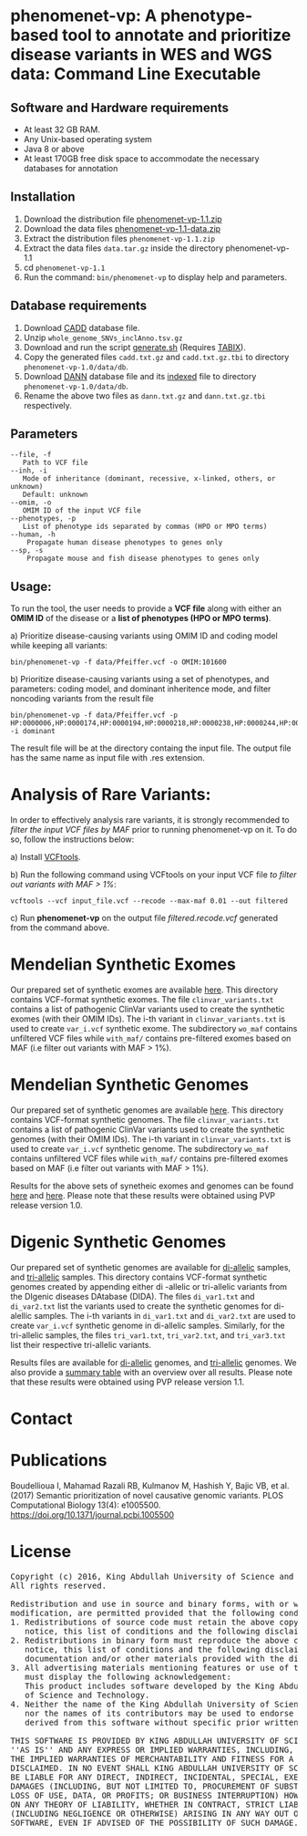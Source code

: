 # phenomenet-vp: A phenotype-based tool to annotate and prioritize disease variants in WES and WGS data: Command Line Executable

## Software and Hardware requirements
 - At least 32 GB RAM.
 - Any Unix-based operating system
 - Java 8 or above
 - At least 170GB free disk space to accommodate the necessary databases for annotation

 
## Installation 
    
 1. Download the distribution file [phenomenet-vp-1.1.zip](https://github.com/bio-ontology-research-group/phenomenet-vp/releases/download/v1.1/phenomenet-vp-1.1.zip)
 2. Download the data files [phenomenet-vp-1.1-data.zip](http://www.cbrc.kaust.edu.sa/onto/pvp/data-v1.1.tar.gz)
 3. Extract the distribution files `phenomenet-vp-1.1.zip `
 4. Extract the data files `data.tar.gz` inside the directory phenomenet-vp-1.1
 5. cd `phenomenet-vp-1.1 `
 6. Run the command: `bin/phenomenet-vp` to display help and parameters.

## Database requirements 
  1. Download [CADD](http://krishna.gs.washington.edu/download/CADD/v1.3/whole_genome_SNVs_inclAnno.tsv.gz) database file.
  2. Unzip `whole_genome_SNVs_inclAnno.tsv.gz`
  3. Download and run the script [generate.sh](http://www.cbrc.kaust.edu.sa/onto/pvp/generate.sh) (Requires [TABIX](http://www.htslib.org/doc/tabix.html)).
  4. Copy the generated files `cadd.txt.gz` and `cadd.txt.gz.tbi` to directory `phenomenet-vp-1.0/data/db`.
  5. Download [DANN](https://cbcl.ics.uci.edu/public_data/DANN/data/DANN_whole_genome_SNVs.tsv.bgz) database file and its [indexed](https://cbcl.ics.uci.edu/public_data/DANN/data/DANN_whole_genome_SNVs.tsv.bgz.tbi) file to directory `phenomenet-vp-1.0/data/db`.
  6. Rename the above two files as `dann.txt.gz` and `dann.txt.gz.tbi` respectively. 
  

## Parameters
    --file, -f
       Path to VCF file
    --inh, -i
       Mode of inheritance (dominant, recessive, x-linked, others, or unknown)
       Default: unknown
    --omim, -o
       OMIM ID of the input VCF file
    --phenotypes, -p
       List of phenotype ids separated by commas (HPO or MPO terms)
    --human, -h
        Propagate human disease phenotypes to genes only    
    --sp, -s
        Propagate mouse and fish disease phenotypes to genes only	


## Usage:

To run the tool, the user needs to provide a **VCF file** along with either an **OMIM ID** of the disease or a **list of phenotypes (HPO or MPO terms)**.

a) Prioritize disease-causing variants using OMIM ID and coding model while keeping all variants:

	bin/phenomenet-vp -f data/Pfeiffer.vcf -o OMIM:101600
	
b) Prioritize disease-causing variants using a set of phenotypes, and parameters: coding model, and dominant inheritence mode, and filter noncoding variants from the result file

	bin/phenomenet-vp -f data/Pfeiffer.vcf -p HP:0000006,HP:0000174,HP:0000194,HP:0000218,HP:0000238,HP:0000244,HP:0000272,HP:0000303,HP:0000316,HP:0000322,HP:0000324,HP:0000327,HP:0000348,HP:0000431,HP:0000452,HP:0000453,HP:0000470,HP:0000486,HP:0000494,HP:0000508,HP:0000586,HP:0000678,HP:0001156,HP:0001249,HP:0002308,HP:0002676,HP:0002780,HP:0003041,HP:0003070,HP:0003196,HP:0003272,HP:0003307,HP:0003795,HP:0004209,HP:0004322,HP:0004440,HP:0005048,HP:0005280,HP:0005347,HP:0006101,HP:0006110,HP:0009602,HP:0009773,HP:0010055,HP:0010669,HP:0011304 -i dominant 
   
   The result file will be at the directory containg the input file. The output file has the same name as input file with .res extension.
   
# Analysis of Rare Variants:

In order to effectively analysis rare variants, it is strongly recommended to *filter the input VCF files by MAF* prior to running phenomenet-vp on it. To do so, follow the instructions below:

a) Install [VCFtools](https://vcftools.github.io/index.html).

b) Run the following command using VCFtools on your input VCF file *to filter out variants with MAF > 1%*:

	vcftools --vcf input_file.vcf --recode --max-maf 0.01 --out filtered
	
c) Run **phenomenet-vp** on the output file *filtered.recode.vcf* generated from the command above.
 
# Mendelian Synthetic Exomes

Our prepared set of synthetic exomes are available [here](http://www.cbrc.kaust.edu.sa/onto/pvp/raw_exomes/). This directory contains VCF-format synthetic exomes. The file `clinvar_variants.txt` contains a list of pathogenic ClinVar variants used to create the synthetic exomes (with their OMIM IDs). The i-th variant in `clinvar_variants.txt` is used to create `var_i.vcf` synthetic exome. The subdirectory `wo_maf` contains unfiltered VCF files while `with_maf/` contains pre-filtered exomes based on MAF (i.e filter out variants with MAF > 1%).

# Mendelian Synthetic Genomes

Our prepared set of synthetic genomes are available [here](http://www.cbrc.kaust.edu.sa/onto/pvp/raw_genomes/). This directory contains VCF-format synthetic genomes. The file `clinvar_variants.txt` contains a list of pathogenic ClinVar variants used to create the synthetic genomes (with their OMIM IDs). The i-th variant in `clinvar_variants.txt` is used to create `var_i.vcf` synthetic genome. The subdirectory `wo_maf` contains unfiltered VCF files while `with_maf/` contains pre-filtered exomes based on MAF (i.e filter out variants with MAF > 1%).

Results for the above sets of synetheic exomes and genomes can be found [here](http://www.cbrc.kaust.edu.sa/onto/pvp/exome_results/) and  [here](http://www.cbrc.kaust.edu.sa/onto/pvp/genome_results/). Please note that these results were obtained using PVP release version 1.0.

# Digenic Synthetic Genomes

Our prepared set of synthetic genomes are available for [di-allelic](http://www.cbrc.kaust.edu.sa/onto/pvp/dida/di_data) samples, and [tri-allelic](http://www.cbrc.kaust.edu.sa/onto/pvp/dida/tri_data) samples. This directory contains VCF-format synthetic genomes created by appending either di -allelic or tri-allelic variants from the DIgenic diseases DAtabase (DIDA). The files `di_var1.txt` and `di_var2.txt` list the variants used to create the synthetic genomes for di-alellic samples. The i-th variants in `di_var1.txt` and `di_var2.txt` are used to create `var_i.vcf` synthetic genome in di-allelic samples. Similarly, for the tri-allelic samples,  the files `tri_var1.txt`, `tri_var2.txt`, and `tri_var3.txt` list their respective tri-allelic variants.

Results files are available for [di-allelic](http://www.cbrc.kaust.edu.sa/onto/pvp/dida/di_results) genomes, and [tri-allelic](http://www.cbrc.kaust.edu.sa/onto/pvp/dida/tri_results) genomes. We also provide a [summary table](http://www.cbrc.kaust.edu.sa/onto/pvp/dida-results/digenic-results.tsv) with an overview over all results. Please note that these results were obtained using PVP release version 1.1.

# Contact

# Publications

Boudellioua I, Mahamad Razali RB, Kulmanov M, Hashish Y, Bajic VB, et al. (2017) Semantic prioritization of novel causative genomic variants. PLOS Computational Biology 13(4): e1005500. https://doi.org/10.1371/journal.pcbi.1005500


# License
<pre>
Copyright (c) 2016, King Abdullah University of Science and Technology
All rights reserved.

Redistribution and use in source and binary forms, with or without
modification, are permitted provided that the following conditions are met:
1. Redistributions of source code must retain the above copyright
   notice, this list of conditions and the following disclaimer.
2. Redistributions in binary form must reproduce the above copyright
   notice, this list of conditions and the following disclaimer in the
   documentation and/or other materials provided with the distribution.
3. All advertising materials mentioning features or use of this software
   must display the following acknowledgement:
   This product includes software developed by the King Abdullah University
   of Science and Technology.
4. Neither the name of the King Abdullah University of Science and Technology
   nor the names of its contributors may be used to endorse or promote products
   derived from this software without specific prior written permission.

THIS SOFTWARE IS PROVIDED BY KING ABDULLAH UNIVERSITY OF SCIENCE AND TECHNOLOGY
''AS IS'' AND ANY EXPRESS OR IMPLIED WARRANTIES, INCLUDING, BUT NOT LIMITED TO, 
THE IMPLIED WARRANTIES OF MERCHANTABILITY AND FITNESS FOR A PARTICULAR PURPOSE ARE
DISCLAIMED. IN NO EVENT SHALL KING ABDULLAH UNIVERSITY OF SCIENCE AND TECHNOLOGY 
BE LIABLE FOR ANY DIRECT, INDIRECT, INCIDENTAL, SPECIAL, EXEMPLARY, OR CONSEQUENTIAL 
DAMAGES (INCLUDING, BUT NOT LIMITED TO, PROCUREMENT OF SUBSTITUTE GOODS OR SERVICES;
LOSS OF USE, DATA, OR PROFITS; OR BUSINESS INTERRUPTION) HOWEVER CAUSED AND
ON ANY THEORY OF LIABILITY, WHETHER IN CONTRACT, STRICT LIABILITY, OR TORT
(INCLUDING NEGLIGENCE OR OTHERWISE) ARISING IN ANY WAY OUT OF THE USE OF THIS
SOFTWARE, EVEN IF ADVISED OF THE POSSIBILITY OF SUCH DAMAGE.
</pre>
